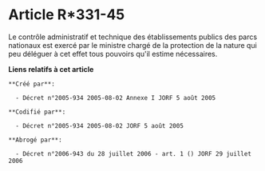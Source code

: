 # Article R*331-45

Le contrôle administratif et technique des établissements publics des parcs nationaux est exercé par le ministre chargé de la
protection de la nature qui peu déléguer à cet effet tous pouvoirs qu'il estime nécessaires.

**Liens relatifs à cet article**

	**Créé par**:

	  - Décret n°2005-934 2005-08-02 Annexe I JORF 5 août 2005

	**Codifié par**:

	  - Décret n°2005-934 2005-08-02 JORF 5 août 2005

	**Abrogé par**:

	  - Décret n°2006-943 du 28 juillet 2006 - art. 1 () JORF 29 juillet 2006
